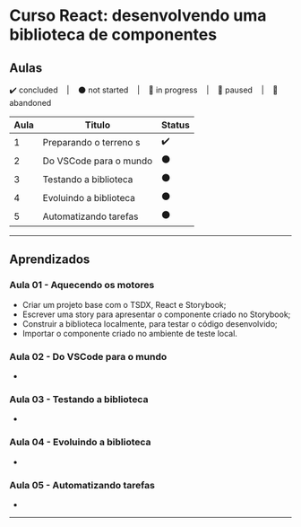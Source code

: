# Curso React: desenvolvendo uma biblioteca de componentes

## Aulas
<p>
  ✔️ concluded &nbsp;&nbsp;&nbsp;|&nbsp;&nbsp;&nbsp;
  ⚫ not started &nbsp;&nbsp;&nbsp;|&nbsp;&nbsp;&nbsp;
  🔵 in progress &nbsp;&nbsp;&nbsp;|&nbsp;&nbsp;&nbsp;
  🔶 paused &nbsp;&nbsp;&nbsp;|&nbsp;&nbsp;&nbsp;
  🔴 abandoned 
</p>

| Aula | Titulo | Status |
| --- | --- | --- |
| 1 | Preparando o terreno s | ✔️ |
| 2 | Do VSCode para o mundo | ⚫ |
| 3 | Testando a biblioteca | ⚫ |
| 4 | Evoluindo a biblioteca | ⚫ |
| 5 | Automatizando tarefas | ⚫ |

---

## Aprendizados

### Aula 01 - Aquecendo os motores
<ul>
  <li>Criar um projeto base com o TSDX, React e Storybook;</li>
  <li>Escrever uma story para apresentar o componente criado no Storybook;</li>
  <li>Construir a biblioteca localmente, para testar o código desenvolvido;</li>
  <li>Importar o componente criado no ambiente de teste local.</li>
</ul>

### Aula 02 - Do VSCode para o mundo
<ul>
  <li></li>
</ul>

### Aula 03 - Testando a biblioteca
<ul>
  <li></li>
</ul>

### Aula 04 - Evoluindo a biblioteca
<ul>
  <li></li>
</ul>

### Aula 05 - Automatizando tarefas
<ul>
  <li></li>
</ul>

---

<!-- ## 🎯 Projeto desenvolvido
Este é o screenshot do projeto que foi desenvolvido durante o curso:

<p align="center">
  <img alt="Miniatura da imagem do projeto"src="../../.github/thumbs/preview.jpg">
</p> -->